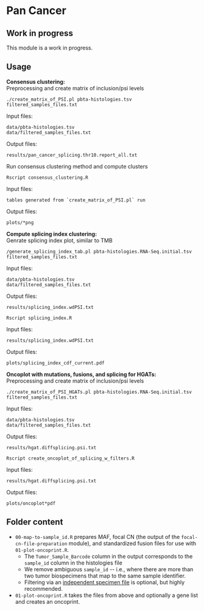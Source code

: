 # Pan Cancer

## Work in progress

This module is a work in progress.

## Usage
**Consensus clustering:**
<br>Preprocessing and create matrix of inclusion/psi levels
```
./create_matrix_of_PSI.pl pbta-histologies.tsv filtered_samples_files.txt
```

Input files:
```
data/pbta-histologies.tsv
data/filtered_samples_files.txt
```

Output files:
```
results/pan_cancer_splicing.thr10.report_all.txt
```

Run consensus clustering method and compute clusters
```
Rscript consensus_clustering.R
```

Input files:
```
tables generated from `create_matrix_of_PSI.pl` run
```

Output files:
```
plots/*png
```

**Compute splicing index clustering:**
<br>Genrate splicing index plot, similar to TMB

```
/generate_splicing_index_tab.pl pbta-histologies.RNA-Seq.initial.tsv filtered_samples_files.txt
```

Input files:
```
data/pbta-histologies.tsv
data/filtered_samples_files.txt
```

Output files:
```
results/splicing_index.wdPSI.txt
```

```
Rscript splicing_index.R
```

Input files:
```
results/splicing_index.wdPSI.txt
```

Output files:
```
plots/splicing_index_cdf_current.pdf
```

**Oncoplot with mutations, fusions, and splicing for HGATs:**
<br>Preprocessing and create matrix of inclusion/psi levels
```
./create_matrix_of_PSI_HGATs.pl pbta-histologies.RNA-Seq.initial.tsv filtered_samples_files.txt
```

Input files:
```
data/pbta-histologies.tsv
data/filtered_samples_files.txt
```

Output files:
```
results/hgat.diffsplicing.psi.txt
```

```
Rscript create_oncoplot_of_splicing_w_filters.R
```

Input files:
```
results/hgat.diffsplicing.psi.txt
```

Output files:
```
plots/oncoplot*pdf
```

## Folder content

* `00-map-to-sample_id.R` prepares MAF, focal CN (the output of the `focal-cn-file-preparation` module), and standardized fusion files for use with `01-plot-oncoprint.R`.
  * The `Tumor_Sample_Barcode` column in the output corresponds to the `sample_id` column in the histologies file
  * We remove ambiguous `sample_id` -- i.e., where there are more than two tumor biospecimens that map to the same sample identifier.
  * Filtering via an [independent specimen file](https://alexslemonade.github.io/OpenPBTA-manuscript/#selection-of-independent-samples) is optional, but highly recommended.
* `01-plot-oncoprint.R` takes the files from above and optionally a gene list and creates an oncoprint.
